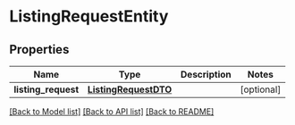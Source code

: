 # ListingRequestEntity

## Properties
Name | Type | Description | Notes
------------ | ------------- | ------------- | -------------
**listing_request** | [**ListingRequestDTO**](ListingRequestDTO.md) |  | [optional] 

[[Back to Model list]](../README.md#documentation-for-models) [[Back to API list]](../README.md#documentation-for-api-endpoints) [[Back to README]](../README.md)


